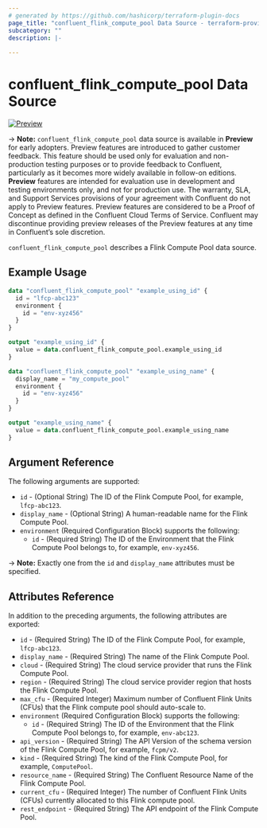 ```yaml
---
# generated by https://github.com/hashicorp/terraform-plugin-docs
page_title: "confluent_flink_compute_pool Data Source - terraform-provider-confluent"
subcategory: ""
description: |-
  
---
```


# confluent_flink_compute_pool Data Source

[![Preview](https://img.shields.io/badge/Lifecycle%20Stage-Preview-%2300afba)](https://docs.confluent.io/cloud/current/api.html#section/Versioning/API-Lifecycle-Policy)

-> **Note:** `confluent_flink_compute_pool` data source is available in **Preview** for early adopters. Preview features are introduced to gather customer feedback. This feature should be used only for evaluation and non-production testing purposes or to provide feedback to Confluent, particularly as it becomes more widely available in follow-on editions.  
**Preview** features are intended for evaluation use in development and testing environments only, and not for production use. The warranty, SLA, and Support Services provisions of your agreement with Confluent do not apply to Preview features. Preview features are considered to be a Proof of Concept as defined in the Confluent Cloud Terms of Service. Confluent may discontinue providing preview releases of the Preview features at any time in Confluent’s sole discretion.

`confluent_flink_compute_pool` describes a Flink Compute Pool data source.

## Example Usage

```terraform
data "confluent_flink_compute_pool" "example_using_id" {
  id = "lfcp-abc123"
  environment {
    id = "env-xyz456"
  }
}

output "example_using_id" {
  value = data.confluent_flink_compute_pool.example_using_id
}

data "confluent_flink_compute_pool" "example_using_name" {
  display_name = "my_compute_pool"
  environment {
    id = "env-xyz456"
  }
}

output "example_using_name" {
  value = data.confluent_flink_compute_pool.example_using_name
}
```

<!-- schema generated by tfplugindocs -->
## Argument Reference

The following arguments are supported:

- `id` - (Optional String) The ID of the Flink Compute Pool, for example, `lfcp-abc123`.
- `display_name` - (Optional String) A human-readable name for the Flink Compute Pool.
- `environment` (Required Configuration Block) supports the following:
  - `id` - (Required String) The ID of the Environment that the Flink Compute Pool belongs to, for example, `env-xyz456`.

-> **Note:** Exactly one from the `id` and `display_name` attributes must be specified.

## Attributes Reference

In addition to the preceding arguments, the following attributes are exported:

- `id` - (Required String) The ID of the Flink Compute Pool, for example, `lfcp-abc123`.
- `display_name` - (Required String) The name of the Flink Compute Pool.
- `cloud` - (Required String) The cloud service provider that runs the Flink Compute Pool.
- `region` - (Required String) The cloud service provider region that hosts the Flink Compute Pool.
- `max_cfu` - (Required Integer) Maximum number of Confluent Flink Units (CFUs) that the Flink compute pool should auto-scale to.
- `environment` (Required Configuration Block) supports the following:
  - `id` - (Required String) The ID of the Environment that the Flink Compute Pool belongs to, for example, `env-abc123`.
- `api_version` - (Required String) The API Version of the schema version of the Flink Compute Pool, for example, `fcpm/v2`.
- `kind` - (Required String) The kind of the Flink Compute Pool, for example, `ComputePool`.
- `resource_name` - (Required String) The Confluent Resource Name of the Flink Compute Pool.
- `current_cfu` - (Required Integer) The number of Confluent Flink Units (CFUs) currently allocated to this Flink compute pool.
- `rest_endpoint` - (Required String) The API endpoint of the Flink Compute Pool.
